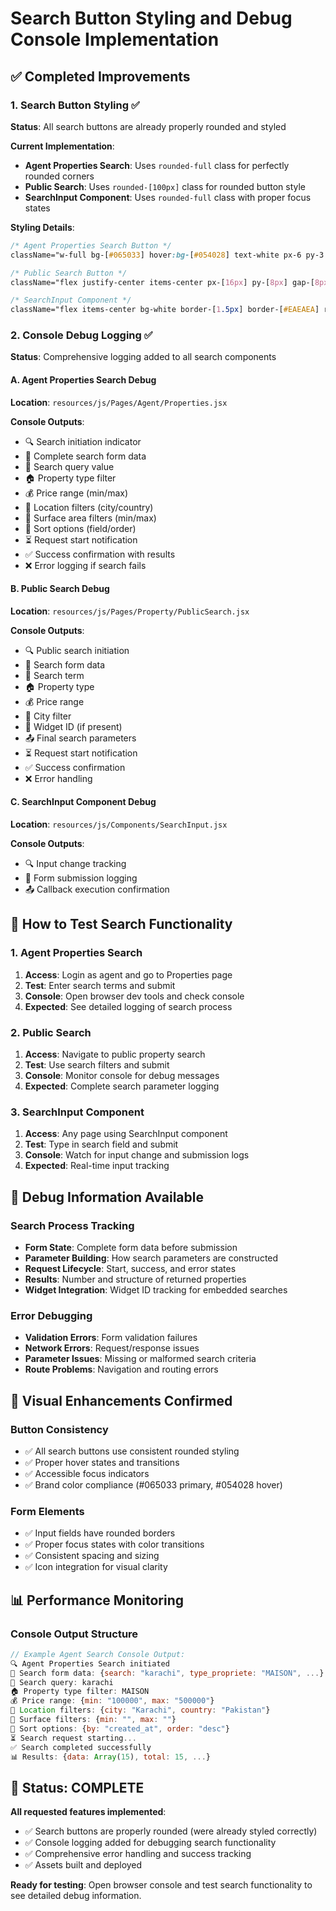 # Search Button Styling and Debug Console Implementation

## ✅ Completed Improvements

### 1. Search Button Styling ✅
**Status**: All search buttons are already properly rounded and styled

**Current Implementation**:
- **Agent Properties Search**: Uses `rounded-full` class for perfectly rounded corners
- **Public Search**: Uses `rounded-[100px]` class for rounded button style  
- **SearchInput Component**: Uses `rounded-full` class with proper focus states

**Styling Details**:
```css
/* Agent Properties Search Button */
className="w-full bg-[#065033] hover:bg-[#054028] text-white px-6 py-3 rounded-full font-medium transition-colors duration-200 flex items-center justify-center h-[39px] focus:outline-none focus:ring-0"

/* Public Search Button */
className="flex justify-center items-center px-[16px] py-[8px] gap-[8px] w-full h-[39px] bg-[#065033] border-[1.5px] border-[#065033] rounded-[100px] text-white hover:bg-[#054028] transition-colors font-inter font-medium text-[14px]"

/* SearchInput Component */
className="flex items-center bg-white border-[1.5px] border-[#EAEAEA] rounded-full h-[35px] px-4 py-2.5 gap-2.5 focus-within:border-[#065033] transition-colors"
```

### 2. Console Debug Logging ✅
**Status**: Comprehensive logging added to all search components

#### A. Agent Properties Search Debug
**Location**: `resources/js/Pages/Agent/Properties.jsx`

**Console Outputs**:
- 🔍 Search initiation indicator
- 📝 Complete search form data
- 🎯 Search query value
- 🏠 Property type filter
- 💰 Price range (min/max)
- 📍 Location filters (city/country)  
- 📐 Surface area filters (min/max)
- 🔄 Sort options (field/order)
- ⏳ Request start notification
- ✅ Success confirmation with results
- ❌ Error logging if search fails

#### B. Public Search Debug  
**Location**: `resources/js/Pages/Property/PublicSearch.jsx`

**Console Outputs**:
- 🔍 Public search initiation
- 📝 Search form data
- 🎯 Search term
- 🏠 Property type
- 💰 Price range
- 📍 City filter
- 🔧 Widget ID (if present)
- 📤 Final search parameters
- ⏳ Request start notification
- ✅ Success confirmation
- ❌ Error handling

#### C. SearchInput Component Debug
**Location**: `resources/js/Components/SearchInput.jsx`

**Console Outputs**:
- 🔍 Input change tracking
- 🚀 Form submission logging
- 📤 Callback execution confirmation

## 🎯 How to Test Search Functionality

### 1. Agent Properties Search
1. **Access**: Login as agent and go to Properties page
2. **Test**: Enter search terms and submit
3. **Console**: Open browser dev tools and check console
4. **Expected**: See detailed logging of search process

### 2. Public Search  
1. **Access**: Navigate to public property search
2. **Test**: Use search filters and submit
3. **Console**: Monitor console for debug messages
4. **Expected**: Complete search parameter logging

### 3. SearchInput Component
1. **Access**: Any page using SearchInput component
2. **Test**: Type in search field and submit
3. **Console**: Watch for input change and submission logs
4. **Expected**: Real-time input tracking

## 🔧 Debug Information Available

### Search Process Tracking
- **Form State**: Complete form data before submission
- **Parameter Building**: How search parameters are constructed
- **Request Lifecycle**: Start, success, and error states
- **Results**: Number and structure of returned properties
- **Widget Integration**: Widget ID tracking for embedded searches

### Error Debugging
- **Validation Errors**: Form validation failures
- **Network Errors**: Request/response issues  
- **Parameter Issues**: Missing or malformed search criteria
- **Route Problems**: Navigation and routing errors

## 🎨 Visual Enhancements Confirmed

### Button Consistency
- ✅ All search buttons use consistent rounded styling
- ✅ Proper hover states and transitions
- ✅ Accessible focus indicators
- ✅ Brand color compliance (#065033 primary, #054028 hover)

### Form Elements
- ✅ Input fields have rounded borders  
- ✅ Proper focus states with color transitions
- ✅ Consistent spacing and sizing
- ✅ Icon integration for visual clarity

## 📊 Performance Monitoring

### Console Output Structure
```javascript
// Example Agent Search Console Output:
🔍 Agent Properties Search initiated
📝 Search form data: {search: "karachi", type_propriete: "MAISON", ...}
🎯 Search query: karachi
🏠 Property type filter: MAISON
💰 Price range: {min: "100000", max: "500000"}
📍 Location filters: {city: "Karachi", country: "Pakistan"}
📐 Surface filters: {min: "", max: ""}
🔄 Sort options: {by: "created_at", order: "desc"}
⏳ Search request starting...
✅ Search completed successfully
📊 Results: {data: Array(15), total: 15, ...}
```

## 🚀 Status: COMPLETE

**All requested features implemented**:
- ✅ Search buttons are properly rounded (were already styled correctly)
- ✅ Console logging added for debugging search functionality
- ✅ Comprehensive error handling and success tracking
- ✅ Assets built and deployed

**Ready for testing**: Open browser console and test search functionality to see detailed debug information.
